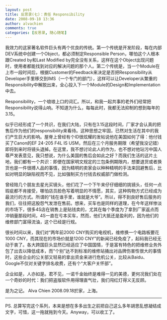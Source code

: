 ```yaml
---
layout: post
title: 反思录(七)：责任 Responsibility
date: 2008-09-18 13:36
author: alvachien
comments: true
categories: [反思录, 随心随笔]
---
```

<div id="bp-C678F199F470A1FB_1454-content">

我效力的这家著名软件巨头有两个优良的传统。第一个传统是开发阶段，每在内部DEV系统中创建一个Object，都必须制定Responsible Person，哪怕这个人根本跟Created by和Last Modified by完全没有关系，这样在这个Object出现问题时，使用者都能找到对应的解决问题的那个人。第二个传统是，当一个Module在上市一段时间后，根据Customer的Feedback来决定是否把Responsibility从Developer手里移交到IMS（一个专门的部门），这样可以让Developer从繁重的Responsibility中解脱出来，全心投入下一个Module的Design和Implementation中去。

Responsibility，一个琅琅上口的词汇。所以，和我一起共事的老外们经常把Responsibility说得山响。不知道为什么，每每此时，我都无法抑制的想到每年的3.15。

似乎已经形成了一个共识，在我们大陆，只有在3.15这段时间，厂家才会认真的把售后作为他们的responsibility来看待。这种思想之牢固，已然对生活在其中的我们产生巨大的影响。屋脊上曾经有个ID很炫耀的发帖说他在美国如何了得：他付钱买了Canon的EF 24-205 F4L IS USM，然后在三个月服务期限（希望我没记错）即将到来时将镜头退掉。在这里，我不想讨论此人的作为，也不想对他玷污中国人尊严发表意见，我只想说，为什么美国的售后会如此之好？而我们生活的这片土地，我们都有一个共识：即便在国家明文规定的三包条例期限内，想要退货或者换货也是一件很搏人品的事情，因为精明的卖家会以种种精明的手法来回避售后，比如对明显的缺陷视而不见，比如强制买方付钱去权威部门做检测。

曾经陪几个朋友去星光买镜头，他们花了一个下午来仔仔细细的挑镜头，任何一点瑕疵都不肯接受，哪怕店员脸色写着明显的不情愿，其实，这种购物方式已经成为最流行的方式。所谓的“钱在谁手里，谁就是大爷”。所以，得不到良好售后服务的我们，往往把这股怨气发泄在售前。想来，买车也是同样的道理，在今年这样惨淡的市场下，很多4S店在销售上是贴钱卖的，尤其在每个季度为了拿到厂家返点而冲销量那段时间，4S一直在亏本买车，然而，他们大抵还是盈利的，因为他们的维修部门富得流油，这个已经是行规。

很长时间以来，我们对“两年前2000 CNY购买的电视机，维修换一个电路板要花1000 CNY，而其现在的市场价就是1200 CNY”的新闻已经免疫了，起码我已经无动于衷了。各大跨国巨头显然已经适应了中国国情，于是富有特色的把维修业务外包了出去以降低成本，而“个别”达不到标准的维修站捅出对品牌伤害性很大的事情时，这些企业的公关部又轻易的拿出资金来进行危机公关，比较从Baidu、Google不仅对关键字排名收费，还有个“大客户关怀部”。

企业如是，人亦如是。君不见，一诺千金始终是难得一见的美德，更何况我们处在一个奇妙的时代：我们把盗版软件用得理直气壮，我们闯红灯得义无反顾。

是为之记。
Alva Chien
2008.09.18於家，上海。

<hr />PS. 总算写完这个系列，本来是想在多多出生之前把自己这么多年胡思乱想凝结成文字，可惜，这一拖就拖到今天。Anyway，可以收工了。

</div>
